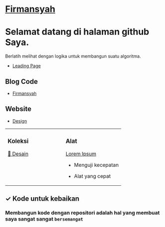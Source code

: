 <!---
Firmansyahbio/Firmansyahbio is a ✨ special ✨ repository because its `README.md` (this file) appears on your GitHub profile.
You can click the Preview link to take a look at your changes.
--->
# [Firmansyah](https://lnk.bio/firmansyahbio)


# Selamat datang di halaman github Saya.

Berlatih melihat dengan logika untuk membangun suatu algoritma.

- [Leading Page](https://firmansyahbio.github.io)

## Blog Code

- [Firmansyah](https://firmansyahbio.blogspot.com)

## Website

- [Design](https://firmansyahbio.github.io/design)

<table><tr><td valign="top" width="50%">

### Koleksi

[🧱 Desain ](https://firmansyahbio.github.io/web-design)

</td><td valign="top" width="50%">

### Alat


[Lorem Ipsum](https://loremipsum.io)

* Menguji kecepatan

* Alat yang cepat

</td></tr></table>


## ✓ Kode untuk kebaikan

### Membangun kode dengan repositori adalah hal yang membuat saya sangat sangat `bersemangat`
